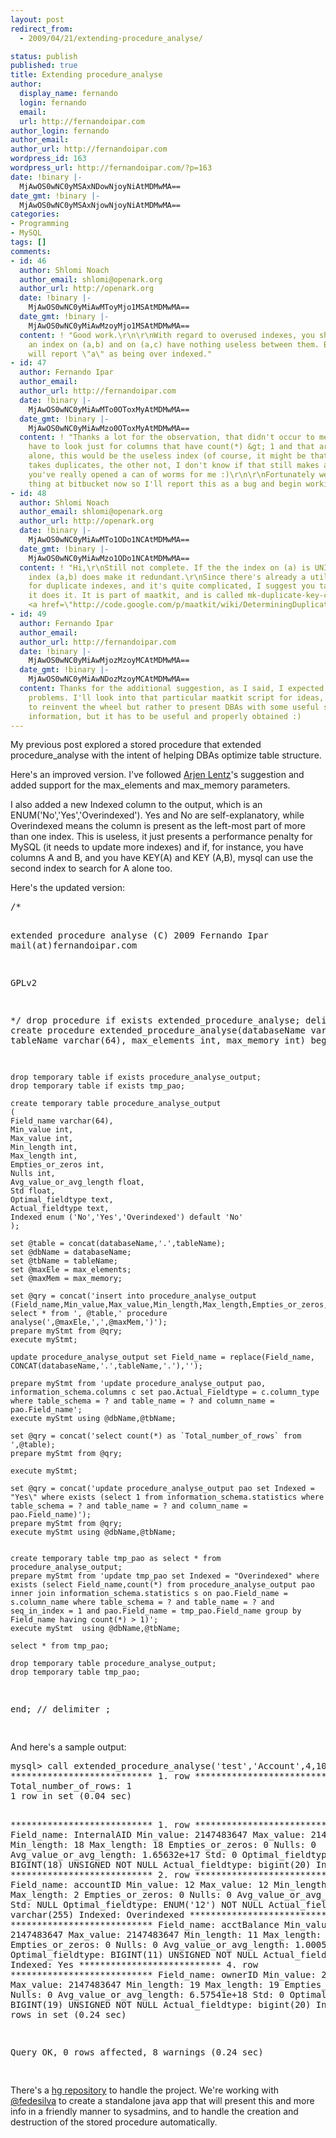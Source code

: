```yaml
---
layout: post
redirect_from:
  - 2009/04/21/extending-procedure_analyse/

status: publish
published: true
title: Extending procedure_analyse
author:
  display_name: fernando
  login: fernando
  email: 
  url: http://fernandoipar.com
author_login: fernando
author_email: 
author_url: http://fernandoipar.com
wordpress_id: 163
wordpress_url: http://fernandoipar.com/?p=163
date: !binary |-
  MjAwOS0wNC0yMSAxNDowNjoyNiAtMDMwMA==
date_gmt: !binary |-
  MjAwOS0wNC0yMSAxNjowNjoyNiAtMDMwMA==
categories:
- Programming
- MySQL
tags: []
comments:
- id: 46
  author: Shlomi Noach
  author_email: shlomi@openark.org
  author_url: http://openark.org
  date: !binary |-
    MjAwOS0wNC0yMiAwMToyMjo1MSAtMDMwMA==
  date_gmt: !binary |-
    MjAwOS0wNC0yMiAwMzoyMjo1MSAtMDMwMA==
  content: ! "Good work.\r\n\r\nWith regard to overused indexes, you should note that
    an index on (a,b) and on (a,c) have nothing useless between them. But your code
    will report \"a\" as being over indexed."
- id: 47
  author: Fernando Ipar
  author_email: 
  author_url: http://fernandoipar.com
  date: !binary |-
    MjAwOS0wNC0yMiAwMTo0OToxMyAtMDMwMA==
  date_gmt: !binary |-
    MjAwOS0wNC0yMiAwMzo0OToxMyAtMDMwMA==
  content: ! "Thanks a lot for the observation, that didn't occur to me :)\r\n\r\nI'll
    have to look just for columns that have count(*) &gt; 1 and that are also indexed
    alone, this would be the useless index (of course, it might be that one index
    takes duplicates, the other not, I don't know if that still makes all cases useless,
    you've really opened a can of worms for me :)\r\n\r\nFortunately we've got the
    thing at bitbucket now so I'll report this as a bug and begin working on it ASAP!"
- id: 48
  author: Shlomi Noach
  author_email: shlomi@openark.org
  author_url: http://openark.org
  date: !binary |-
    MjAwOS0wNC0yMiAwMTo1ODo1NCAtMDMwMA==
  date_gmt: !binary |-
    MjAwOS0wNC0yMiAwMzo1ODo1NCAtMDMwMA==
  content: ! "Hi,\r\nStill not complete. If the the index on (a) is UNIQUE, then an
    index (a,b) does make it redundant.\r\nSince there's already a utility which checks
    for duplicate indexes, and it's quite complicated, I suggest you take a look how
    it does it. It is part of maatkit, and is called mk-duplicate-key-checker. See
    <a href=\"http://code.google.com/p/maatkit/wiki/DeterminingDuplicateKeys\" rel=\"nofollow\">http://code.google.com/p/maatkit/wiki/DeterminingDuplicateKeys</a>"
- id: 49
  author: Fernando Ipar
  author_email: 
  author_url: http://fernandoipar.com
  date: !binary |-
    MjAwOS0wNC0yMiAwMjozMzoyMCAtMDMwMA==
  date_gmt: !binary |-
    MjAwOS0wNC0yMiAwNDozMzoyMCAtMDMwMA==
  content: Thanks for the additional suggestion, as I said, I expected that kind of
    problems. I'll look into that particular maatkit script for ideas, I don't intend
    to reinvent the wheel but rather to present DBAs with some useful screenshot of
    information, but it has to be useful and properly obtained :)
---
```

<p>My previous post explored a stored procedure that extended procedure_analyse with the intent of helping DBAs optimize table structure.</p>
<p>Here's an improved version. I've followed <a title="Open Query" href="http://openquery.com/">Arjen Lentz</a>'s suggestion and added support for the max_elements and max_memory parameters.</p>
<p>I also added a new Indexed column to the output, which is an ENUM('No','Yes','Overindexed'). Yes and No are self-explanatory, while Overindexed means the column is present as the left-most part of more than one index. This is useless, it just presents a performance penalty for MySQL (it needs to update more indexes) and if, for instance, you have columns A and B, and you have KEY(A) and KEY (A,B), mysql can use the second index to search for A alone too.</p>
<p>Here's the updated version:</p>
<pre>
/*

extended procedure analyse
(C) 2009 Fernando Ipar
mail(at)fernandoipar.com

GPLv2

*/
drop procedure if exists extended_procedure_analyse;
delimiter //
create procedure extended_procedure_analyse(databaseName varchar(64), tableName varchar(64), max_elements int, max_memory int)
begin

	drop temporary table if exists procedure_analyse_output;
	drop temporary table if exists tmp_pao;

	create temporary table procedure_analyse_output 
	(
	Field_name varchar(64),
	Min_value int,
	Max_value int,
	Min_length int,
	Max_length int,
	Empties_or_zeros int,
	Nulls int,
	Avg_value_or_avg_length float,
	Std float,
	Optimal_fieldtype text,
	Actual_fieldtype text,
	Indexed enum ('No','Yes','Overindexed') default 'No'
	);	
	
	set @table = concat(databaseName,'.',tableName);
	set @dbName = databaseName;
	set @tbName = tableName;
	set @maxEle = max_elements;
	set @maxMem = max_memory;

	set @qry = concat('insert into procedure_analyse_output (Field_name,Min_value,Max_value,Min_length,Max_length,Empties_or_zeros,Nulls,Avg_Value_or_avg_length,Std,Optimal_fieldtype) select * from ', @table,' procedure analyse(',@maxEle,',',@maxMem,')');
	prepare myStmt from @qry;
	execute myStmt;
	
	update procedure_analyse_output set Field_name = replace(Field_name,  CONCAT(databaseName,'.',tableName,'.'),'');
	
	prepare myStmt from 'update procedure_analyse_output pao, information_schema.columns c set pao.Actual_Fieldtype = c.column_type where table_schema = ? and table_name = ? and column_name = pao.Field_name';
	execute myStmt using @dbName,@tbName;
	
	set @qry = concat('select count(*) as `Total_number_of_rows` from ',@table);
	prepare myStmt from @qry;
	
	execute myStmt;
	
	set @qry = concat('update procedure_analyse_output pao set Indexed = "Yes\" where exists (select 1 from information_schema.statistics where table_schema = ? and table_name = ? and column_name = pao.Field_name)');
	prepare myStmt from @qry;
	execute myStmt using @dbName,@tbName;
	

	create temporary table tmp_pao as select * from procedure_analyse_output;
	prepare myStmt from 'update tmp_pao set Indexed = "Overindexed" where exists (select Field_name,count(*) from procedure_analyse_output pao inner join information_schema.statistics s on pao.Field_name = s.column_name where table_schema = ? and table_name = ? and seq_in_index = 1 and pao.Field_name = tmp_pao.Field_name group by Field_name having count(*) > 1)';
	execute myStmt  using @dbName,@tbName;
		
	select * from tmp_pao;
	
	drop temporary table procedure_analyse_output;
	drop temporary table tmp_pao; 
	
end;
//
delimiter ;

</pre>
<p>And here's a sample output: </p>
<pre>
mysql> call extended_procedure_analyse('test','Account',4,100)\G
*************************** 1. row ***************************
Total_number_of_rows: 1
1 row in set (0.04 sec)

*************************** 1. row ***************************
             Field_name: InternalAID
              Min_value: 2147483647
              Max_value: 2147483647
             Min_length: 18
             Max_length: 18
       Empties_or_zeros: 0
                  Nulls: 0
Avg_value_or_avg_length: 1.65632e+17
                    Std: 0
      Optimal_fieldtype: BIGINT(18) UNSIGNED NOT NULL
       Actual_fieldtype: bigint(20)
                Indexed: Yes
*************************** 2. row ***************************
             Field_name: accountID
              Min_value: 12
              Max_value: 12
             Min_length: 2
             Max_length: 2
       Empties_or_zeros: 0
                  Nulls: 0
Avg_value_or_avg_length: 2
                    Std: NULL
      Optimal_fieldtype: ENUM('12') NOT NULL
       Actual_fieldtype: varchar(255)
                Indexed: Overindexed
*************************** 3. row ***************************
             Field_name: acctBalance
              Min_value: 2147483647
              Max_value: 2147483647
             Min_length: 11
             Max_length: 11
       Empties_or_zeros: 0
                  Nulls: 0
Avg_value_or_avg_length: 1.00051e+20
                    Std: 0
      Optimal_fieldtype: BIGINT(11) UNSIGNED NOT NULL
       Actual_fieldtype: double
                Indexed: Yes
*************************** 4. row ***************************
             Field_name: ownerID
              Min_value: 2147483647
              Max_value: 2147483647
             Min_length: 19
             Max_length: 19
       Empties_or_zeros: 0
                  Nulls: 0
Avg_value_or_avg_length: 6.57541e+18
                    Std: 0
      Optimal_fieldtype: BIGINT(19) UNSIGNED NOT NULL
       Actual_fieldtype: bigint(20)
                Indexed: No
4 rows in set (0.24 sec)

Query OK, 0 rows affected, 8 warnings (0.24 sec)

</pre>
<p>There's a <a title="mydbsuggest at bitbucket" href="http://www.bitbucket.org/nandix/mydbsuggest/">hg repository</a> to handle the project. We're working with <a title="fedesilva@bitbucket.org" href="http://www.bitbucket.org/fedesilva">@fedesilva</a> to create a standalone java app that will present this and more info in a friendly manner to sysadmins, and to handle the creation and destruction of the stored procedure automatically.</p>
